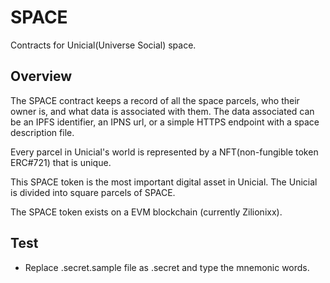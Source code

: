 # SPACE

Contracts for Unicial(Universe Social) space.

## Overview

The SPACE contract keeps a record of all the space parcels, who their owner is,
and what data is associated with them. The data associated can be an IPFS
identifier, an IPNS url, or a simple HTTPS endpoint with a space description
file.

Every parcel in Unicial's world is represented by a NFT(non-fungible token ERC#721) that is unique.

This SPACE token is the most important digital asset in Unicial. The Unicial is divided into square parcels
of SPACE.

The SPACE token exists on a EVM blockchain (currently Zilionixx).

## Test

- Replace .secret.sample file as .secret and type the mnemonic words.
